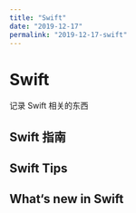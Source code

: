 ```yaml
---
title: "Swift"
date: "2019-12-17"
permalink: "2019-12-17-swift"
---
```


# Swift

记录 Swift 相关的东西

## Swift 指南

## Swift Tips

## What‘s new in Swift
